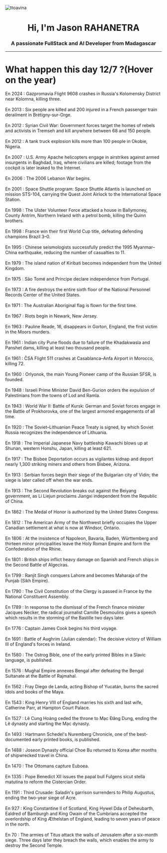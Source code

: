 
<p align="left"> <img src="https://komarev.com/ghpvc/?username=ttoavina&label=Profile%20views&color=0e75b6&style=flat" alt="ttoavina" /> </p>
<h1 align="center">Hi, I'm Jason RAHANETRA</h1>
<h3 align="center">A passionate FullStack and AI Developer from Madagascar</h3>
    
<hr/>
<h1> What happen this day 12/7 ?(Hover on the year)</h1>

En 2024 : Gazpromavia Flight 9608 crashes in Russia's Kolomensky District near Kolomna, killing three.
<br/><br/>
En 2013 : Six people are killed and 200 injured in a French passenger train derailment in Brétigny-sur-Orge.
<br/><br/>
En 2012 : Syrian Civil War: Government forces target the homes of rebels and activists in Tremseh and kill anywhere between 68 and 150 people.
<br/><br/>
En 2012 : A tank truck explosion kills more than 100 people in Okobie, Nigeria.
<br/><br/>
En 2007 : U.S. Army Apache helicopters engage in airstrikes against armed insurgents in Baghdad, Iraq, where civilians are killed; footage from the cockpit is later leaked to the Internet.
<br/><br/>
En 2006 : The 2006 Lebanon War begins.
<br/><br/>
En 2001 : Space Shuttle program: Space Shuttle Atlantis is launched on mission STS-104, carrying the Quest Joint Airlock to the International Space Station.
<br/><br/>
En 1998 : The Ulster Volunteer Force attacked a house in Ballymoney, County Antrim, Northern Ireland with a petrol bomb, killing the Quinn brothers.
<br/><br/>
En 1998 : France win their first World Cup title, defeating defending champions Brazil 3–0.
<br/><br/>
En 1995 : Chinese seismologists successfully predict the 1995 Myanmar–China earthquake, reducing the number of casualties to 11.
<br/><br/>
En 1979 : The island nation of Kiribati becomes independent from the United Kingdom.
<br/><br/>
En 1975 : São Tomé and Príncipe declare independence from Portugal.
<br/><br/>
En 1973 : A fire destroys the entire sixth floor of the National Personnel Records Center of the United States.
<br/><br/>
En 1971 : The Australian Aboriginal flag is flown for the first time.
<br/><br/>
En 1967 : Riots begin in Newark, New Jersey.
<br/><br/>
En 1963 : Pauline Reade, 16, disappears in Gorton, England, the first victim in the Moors murders.
<br/><br/>
En 1961 : Indian city Pune floods due to failure of the Khadakwasla and Panshet dams, killing at least two thousand people.
<br/><br/>
En 1961 : ČSA Flight 511 crashes at Casablanca–Anfa Airport in Morocco, killing 72.
<br/><br/>
En 1960 : Orlyonok, the main Young Pioneer camp of the Russian SFSR, is founded.
<br/><br/>
En 1948 : Israeli Prime Minister David Ben-Gurion orders the expulsion of Palestinians from the towns of Lod and Ramla.
<br/><br/>
En 1943 : World War II: Battle of Kursk: German and Soviet forces engage in the Battle of Prokhorovka, one of the largest armored engagements of all time.
<br/><br/>
En 1920 : The Soviet–Lithuanian Peace Treaty is signed, by which Soviet Russia recognizes the independence of Lithuania.
<br/><br/>
En 1918 : The Imperial Japanese Navy battleship Kawachi blows up at Shunan, western Honshu, Japan, killing at least 621.
<br/><br/>
En 1917 : The Bisbee Deportation occurs as vigilantes kidnap and deport nearly 1,300 striking miners and others from Bisbee, Arizona.
<br/><br/>
En 1913 : Serbian forces begin their siege of the Bulgarian city of Vidin; the siege is later called off when the war ends.
<br/><br/>
En 1913 : The Second Revolution breaks out against the Beiyang government, as Li Liejun proclaims Jiangxi independent from the Republic of China.
<br/><br/>
En 1862 : The Medal of Honor is authorized by the United States Congress.
<br/><br/>
En 1812 : The American Army of the Northwest briefly occupies the Upper Canadian settlement at what is now at Windsor, Ontario.
<br/><br/>
En 1806 : At the insistence of Napoleon, Bavaria, Baden, Württemberg and thirteen minor principalities leave the Holy Roman Empire and form the Confederation of the Rhine.
<br/><br/>
En 1801 : British ships inflict heavy damage on Spanish and French ships in the Second Battle of Algeciras.
<br/><br/>
En 1799 : Ranjit Singh conquers Lahore and becomes Maharaja of the Punjab (Sikh Empire).
<br/><br/>
En 1790 : The Civil Constitution of the Clergy is passed in France by the National Constituent Assembly.
<br/><br/>
En 1789 : In response to the dismissal of the French finance minister Jacques Necker, the radical journalist Camille Desmoulins gives a speech which results in the storming of the Bastille two days later.
<br/><br/>
En 1776 : Captain James Cook begins his third voyage.
<br/><br/>
En 1691 : Battle of Aughrim (Julian calendar): The decisive victory of William III of England's forces in Ireland.
<br/><br/>
En 1580 : The Ostrog Bible, one of the early printed Bibles in a Slavic language, is published.
<br/><br/>
En 1576 : Mughal Empire annexes Bengal after defeating the Bengal Sultanate at the Battle of Rajmahal.
<br/><br/>
En 1562 : Fray Diego de Landa, acting Bishop of Yucatán, burns the sacred idols and books of the Maya.
<br/><br/>
En 1543 : King Henry VIII of England marries his sixth and last wife, Catherine Parr, at Hampton Court Palace.
<br/><br/>
En 1527 : Lê Cung Hoàng ceded the throne to Mạc Đăng Dung, ending the Lê dynasty and starting the Mạc dynasty.
<br/><br/>
En 1493 : Hartmann Schedel's Nuremberg Chronicle, one of the best-documented early printed books, is published.
<br/><br/>
En 1488 : Joseon Dynasty official Choe Bu returned to Korea after months of shipwrecked travel in China.
<br/><br/>
En 1470 : The Ottomans capture Euboea.
<br/><br/>
En 1335 : Pope Benedict XII issues the papal bull Fulgens sicut stella matutina to reform the Cistercian Order.
<br/><br/>
En 1191 : Third Crusade: Saladin's garrison surrenders to Philip Augustus, ending the two-year siege of Acre.
<br/><br/>
En 927 : King Constantine II of Scotland, King Hywel Dda of Deheubarth, Ealdred of Bamburgh and King Owain of the Cumbrians accepted the overlordship of King Æthelstan of England, leading to seven years of peace in the north.
<br/><br/>
En 70 : The armies of Titus attack the walls of Jerusalem after a six-month siege. Three days later they breach the walls, which enables the army to destroy the Second Temple.
<br/><br/>
